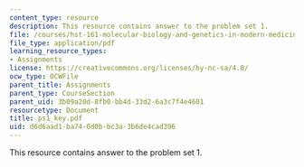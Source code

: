 ```yaml
---
content_type: resource
description: This resource contains answer to the problem set 1.
file: /courses/hst-161-molecular-biology-and-genetics-in-modern-medicine-fall-2007/d6d6aad1ba740d0bbc3a3b6de4cad396_ps1_key.pdf
file_type: application/pdf
learning_resource_types:
- Assignments
license: https://creativecommons.org/licenses/by-nc-sa/4.0/
ocw_type: OCWFile
parent_title: Assignments
parent_type: CourseSection
parent_uid: 3b09a20d-8fb0-bb4d-33d2-6a3c7f4e4601
resourcetype: Document
title: ps1_key.pdf
uid: d6d6aad1-ba74-0d0b-bc3a-3b6de4cad396
---
```

This resource contains answer to the problem set 1.